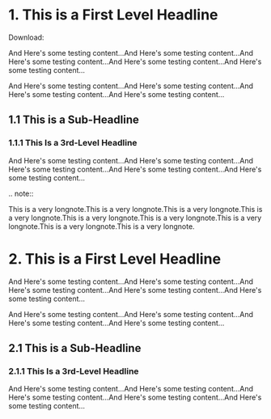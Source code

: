 
# 1. This is a First Level Headline
Download:

And Here's some testing content...And Here's some testing content...And Here's some testing content...And Here's some testing content...And Here's some testing content...

And Here's some testing content...And Here's some testing content...And Here's some testing content...And Here's some testing content...

## 1.1 This is a Sub-Headline

### 1.1.1 This Is a 3rd-Level Headline

And Here's some testing content...And Here's some testing content...And Here's some testing content...And Here's some testing content...And Here's some testing content...

.. note::

This is a very longnote.This is a very longnote.This is a very longnote.This is a very longnote.This is a very longnote.This is a very longnote.This is a very longnote.This is a very longnote.This is a very longnote.

# 2. This is a First Level Headline

And Here's some testing content...And Here's some testing content...And Here's some testing content...And Here's some testing content...And Here's some testing content...

And Here's some testing content...And Here's some testing content...And Here's some testing content...And Here's some testing content...

## 2.1 This is a Sub-Headline

### 2.1.1 This Is a 3rd-Level Headline

And Here's some testing content...And Here's some testing content...And Here's some testing content...And Here's some testing content...And Here's some testing content...